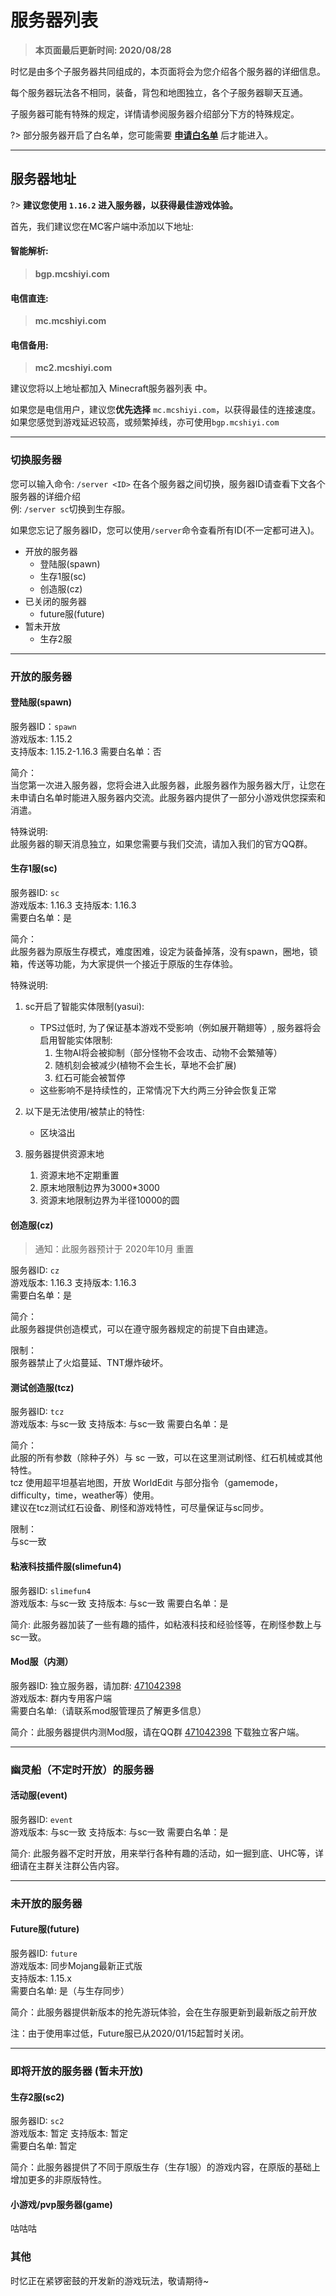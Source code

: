 # 服务器列表

> **本页面最后更新时间: 2020/08/28**

时忆是由多个子服务器共同组成的，本页面将会为您介绍各个服务器的详细信息。

每个服务器玩法各不相同，装备，背包和地图独立，各个子服务器聊天互通。

子服务器可能有特殊的规定，详情请参阅服务器介绍部分下方的特殊规定。

?> 部分服务器开启了白名单，您可能需要 [**申请白名单**](/zh-CN/join/whitelist.md) 后才能进入。

-----

## 服务器地址

?> **建议您使用 ``1.16.2`` 进入服务器，以获得最佳游戏体验。**

首先，我们建议您在MC客户端中添加以下地址:  

#### 智能解析:  
>  **bgp.mcshiyi.com** 
 
#### 电信直连:  
>  **mc.mcshiyi.com** 

#### 电信备用:  
>  **mc2.mcshiyi.com** 

建议您将以上地址都加入 Minecraft服务器列表 中。  
  
如果您是电信用户，建议您**优先选择** ``mc.mcshiyi.com``，以获得最佳的连接速度。  
如果您感觉到游戏延迟较高，或频繁掉线，亦可使用``bgp.mcshiyi.com``

-----

### 切换服务器

您可以输入命令:  ``/server <ID>`` 在各个服务器之间切换，服务器ID请查看下文各个服务器的详细介绍  
例: ``/server sc``切换到生存服。  

如果您忘记了服务器ID，您可以使用``/server``命令查看所有ID(不一定都可进入)。  

- 开放的服务器
    - 登陆服(spawn)
    - 生存1服(sc)
    - 创造服(cz)
- 已关闭的服务器
    - future服(future)
- 暂未开放
    - 生存2服

    
-----

### 开放的服务器 

#### 登陆服(spawn) 

服务器ID：``spawn``  
游戏版本: 1.15.2  
支持版本: 1.15.2-1.16.3
需要白名单：否  

简介：  
当您第一次进入服务器，您将会进入此服务器，此服务器作为服务器大厅，让您在未申请白名单时能进入服务器内交流。此服务器内提供了一部分小游戏供您探索和消遣。

特殊说明:  
此服务器的聊天消息独立，如果您需要与我们交流，请加入我们的官方QQ群。

#### 生存1服(sc)

服务器ID: ``sc``  
游戏版本: 1.16.3
支持版本: 1.16.3  
需要白名单：是  

简介：  
此服务器为原版生存模式，难度困难，设定为装备掉落，没有spawn，圈地，锁箱，传送等功能，为大家提供一个接近于原版的生存体验。

特殊说明:
  
1. sc开启了智能实体限制(yasui): 
    - TPS过低时, 为了保证基本游戏不受影响（例如展开鞘翅等）, 服务器将会启用智能实体限制:  
        1. 生物AI将会被抑制（部分怪物不会攻击、动物不会繁殖等）
        2. 随机刻会被减少(植物不会生长，草地不会扩展)
        3. 红石可能会被暂停
    - 这些影响不是持续性的，正常情况下大约两三分钟会恢复正常

2. 以下是无法使用/被禁止的特性:
    - 区块溢出

3. 服务器提供资源末地
    1. 资源末地不定期重置
    2. 原末地限制边界为3000*3000
    3. 资源末地限制边界为半径10000的圆 

#### 创造服(cz)

> 通知：此服务器预计于 2020年10月 重置

服务器ID: ``cz``  
游戏版本: 1.16.3
支持版本: 1.16.3  
需要白名单：是  

简介：  
此服务器提供创造模式，可以在遵守服务器规定的前提下自由建造。  

限制：  
服务器禁止了火焰蔓延、TNT爆炸破坏。

#### 测试创造服(tcz)

服务器ID: ``tcz``  
游戏版本: 与sc一致
支持版本: 与sc一致 
需要白名单：是  

简介：  
此服的所有参数（除种子外）与 sc 一致，可以在这里测试刷怪、红石机械或其他特性。  
tcz 使用超平坦基岩地图，开放 WorldEdit 与部分指令（gamemode，difficulty，time，weather等）使用。  
建议在tcz测试红石设备、刷怪和游戏特性，可尽量保证与sc同步。  

限制：  
与sc一致

#### 粘液科技插件服(slimefun4)

服务器ID: ``slimefun4``  
游戏版本: 与sc一致
支持版本: 与sc一致 
需要白名单：是  

简介:
此服务器加装了一些有趣的插件，如粘液科技和经验怪等，在刷怪参数上与sc一致。

#### Mod服（内测）

服务器ID: 独立服务器，请加群: [471042398](https://jq.qq.com/?_wv=1027&k=5Eghuls)  
游戏版本: 群内专用客户端  
需要白名单:（请联系mod服管理员了解更多信息）  

简介：此服务器提供内测Mod服，请在QQ群 [471042398](https://jq.qq.com/?_wv=1027&k=5Eghuls) 下载独立客户端。

-----

### 幽灵船（不定时开放）的服务器

#### 活动服(event)

服务器ID: ``event``  
游戏版本: 与sc一致
支持版本: 与sc一致 
需要白名单：是  

简介:
此服务器不定时开放，用来举行各种有趣的活动，如一掘到底、UHC等，详细请在主群关注群公告内容。

-----

### 未开放的服务器 

#### Future服(future)

服务器ID: ``future``  
游戏版本: 同步Mojang最新正式版  
支持版本: 1.15.x  
需要白名单: 是（与生存同步）  

简介：此服务器提供新版本的抢先游玩体验，会在生存服更新到最新版之前开放

注：由于使用率过低，Future服已从2020/01/15起暂时关闭。

-----

### 即将开放的服务器 (暂未开放)

#### 生存2服(sc2)

服务器ID: ``sc2``  
游戏版本: 暂定
支持版本: 暂定  
需要白名单: 暂定  

简介：此服务器提供了不同于原版生存（生存1服）的游戏内容，在原版的基础上增加更多的非原版特性。

#### 小游戏/pvp服务器(game)

咕咕咕

### 其他
时忆正在紧锣密鼓的开发新的游戏玩法，敬请期待~
